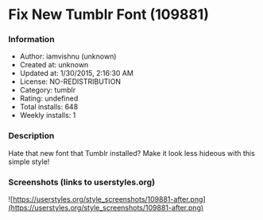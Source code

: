 # Fix New Tumblr Font (109881)

### Information
- Author: iamvishnu (unknown)
- Created at: unknown
- Updated at: 1/30/2015, 2:16:30 AM
- License: NO-REDISTRIBUTION
- Category: tumblr
- Rating: undefined
- Total installs: 648
- Weekly installs: 1


### Description
Hate that new font that Tumblr installed? Make it look less hideous with this simple style!


### Screenshots (links to userstyles.org)
![https://userstyles.org/style_screenshots/109881-after.png](https://userstyles.org/style_screenshots/109881-after.png)


